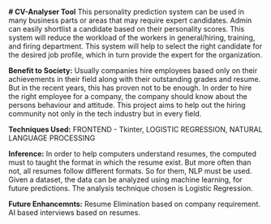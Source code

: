 **# CV-Analyser Tool**
This personality prediction system can be used in many business parts or areas that may require expert candidates. 
Admin can easily shortlist a candidate based on their personality scores. This system will reduce the workload of the workers in general/hiring, training, and firing department. 
This system will help to select the right candidate for the desired job profile, which in turn provide the expert for the organization.

**Benefit to Society:**
Usually companies hire employees based only on their achievements in their field along with their outstanding grades and resume.
But in the recent years, this has proven not to be enough. In order to hire the right employee for a company, the company should know about the persons behaviour and attitude.
This project aims to help out the hiring community not only in the tech industry but in every field.

**Techniques Used:**
FRONTEND - Tkinter,
LOGISTIC REGRESSION,
NATURAL LANGUAGE PROCESSING

**Inference:**
In order to help computers understand resumes, the computed must to taught the format in which the resume exist. 
But more often than not, all resumes follow different formats. So for them, NLP must be used.
Given a dataset, the data can be analyzed using machine learning, for future predictions. The analysis technique chosen is Logistic Regression. 

**Future Enhancemnts:**
Resume Elimination based on company requirement.
AI based interviews based on resumes.
